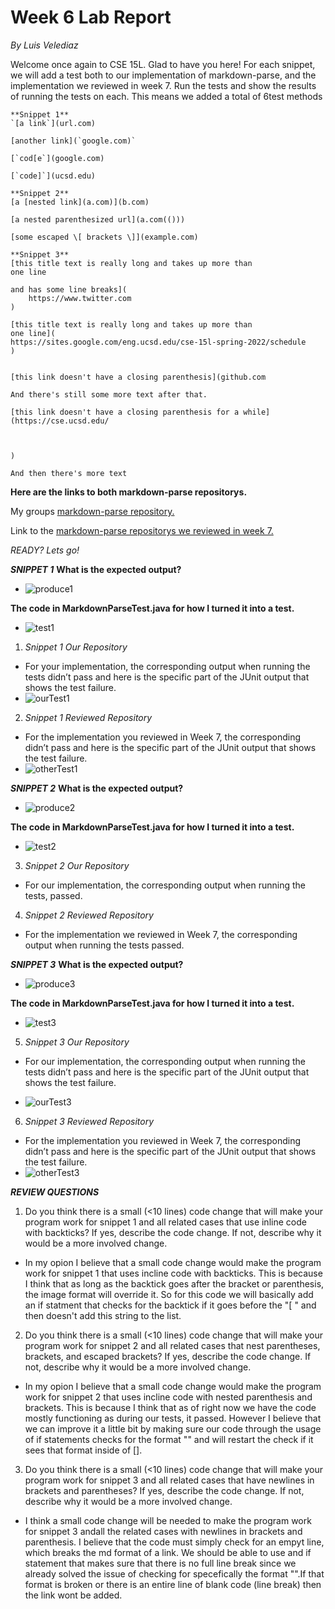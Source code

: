 # Week 6 Lab Report
*By Luis Velediaz*

Welcome once again to CSE 15L. Glad to have you here! For each snippet, we will add a test both to our implementation of markdown-parse, and the implementation we reviewed in week 7. Run the tests and show the results of running the tests on each. This means we added a total of 6test methods 


```
**Snippet 1**
`[a link`](url.com)

[another link](`google.com)`

[`cod[e`](google.com)

[`code]`](ucsd.edu)
```
```
**Snippet 2**
[a [nested link](a.com)](b.com)

[a nested parenthesized url](a.com(()))

[some escaped \[ brackets \]](example.com)
```
```
**Snippet 3**
[this title text is really long and takes up more than 
one line

and has some line breaks](
    https://www.twitter.com
)

[this title text is really long and takes up more than 
one line](
https://sites.google.com/eng.ucsd.edu/cse-15l-spring-2022/schedule
)


[this link doesn't have a closing parenthesis](github.com

And there's still some more text after that.

[this link doesn't have a closing parenthesis for a while](https://cse.ucsd.edu/



)

And then there's more text
```

**Here are the links to both markdown-parse repositorys.**

My groups [markdown-parse repository.](https://github.com/bchoUCSD/markdown-parser)

Link to the [markdown-parse repositorys we reviewed in week 7.](https://github.com/KristinEbu/markdown-parser)

*READY? Lets go!*


***SNIPPET 1***
**What is the expected output?** 
-  ![produce1](produce1.png)

**The code in MarkdownParseTest.java for how I turned it into a test.**
- ![test1](test1.png)

1) *Snippet 1 Our Repository*
- For your implementation, the corresponding output when running the tests didn’t pass and here is the specific part of the JUnit output that shows the test failure.
-  ![ourTest1](ourTest1.png)


2) *Snippet 1 Reviewed Repository*
- For the implementation you reviewed in Week 7, the corresponding didn’t pass and here is the specific part of the JUnit output that shows the test failure.
- ![otherTest1](otherTest1.png)


***SNIPPET 2***
**What is the expected output?** 
- ![produce2](produce2.png)

**The code in MarkdownParseTest.java for how I turned it into a test.**
- ![test2](test2.png)

3) *Snippet 2 Our Repository*
- For our implementation, the corresponding output when running the tests, passed.

4) *Snippet 2 Reviewed Repository*
- For the implementation we reviewed in Week 7, the corresponding output when running the tests passed.

***SNIPPET 3***
**What is the expected output?** 
- ![produce3](produce3.png)

**The code in MarkdownParseTest.java for how I turned it into a test.**
- ![test3](test3.png)

5) *Snippet 3 Our Repository*
- For our implementation, the corresponding output when running the tests didn’t pass and here is the specific part of the JUnit output that shows the test failure.

-  ![ourTest3](ourTest3.png)


6) *Snippet 3 Reviewed Repository*
- For the implementation you reviewed in Week 7, the corresponding didn’t pass and here is the specific part of the JUnit output that shows the test failure.
- ![otherTest3](otherTest3.png)


***REVIEW QUESTIONS***
1) Do you think there is a small (<10 lines) code change that will make your program work for snippet 1 and all related cases that use inline code with backticks? If yes, describe the code change. If not, describe why it would be a more involved change.

- In my opion I believe that a small code change would make the program work for snippet 1 that uses incline code with backticks. This is because I think that as long as the backtick goes after the bracket or parenthesis, the image format will override it. So for this code we will basically add an if statment that checks for the backtick if it goes before the "[ " and then doesn't add this string to the list. 


2) Do you think there is a small (<10 lines) code change that will make your program work for snippet 2 and all related cases that nest parentheses, brackets, and escaped brackets? If yes, describe the code change. If not, describe why it would be a more involved change.
- In my opion I believe that a small code change would make the program work for snippet 2 that uses incline code with nested parenthesis and brackets. This is because I think that as of right now we have the code mostly functioning as during our tests, it passed. However I believe that we can improve it a little bit by making sure our code through the usage of if statements checks for the format "[]()" and will restart the check if it sees that format inside of [].


3) Do you think there is a small (<10 lines) code change that will make your program work for snippet 3 and all related cases that have newlines in brackets and parentheses? If yes, describe the code change. If not, describe why it would be a more involved change.
- I think a small code change will be needed to make the program work for snippet 3 andall the related cases with newlines in brackets and parenthesis. I believe that the code must simply check for an empyt line, which breaks the md format of a link. We should be able to use and if statement that makes sure that there is no full line break since we already solved the issue of checking for specefically the format "[]()".If that format is broken or there is an entire line of blank code (line break) then the link wont be added.

